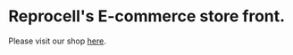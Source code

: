 # Reprocell's E-commerce store front.

Please visit our shop [here](https://shop.well-mill.com/shop).
